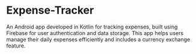 # Expense-Tracker
An Android app developed in Kotlin for tracking expenses, built using Firebase for user authentication and data storage. This app helps users manage their daily expenses efficiently and includes a currency exchange feature.
